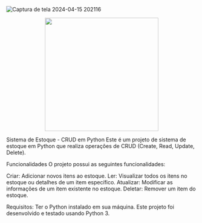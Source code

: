 ![Captura de tela 2024-04-15 202116](https://github.com/samuelkev/Estoque-CRUD/assets/72141979/babc5769-0cd3-40a7-a075-b183be326588)

<div align="center">
<img src="![Captura de tela 2024-04-15 202116](https://github.com/samuelkev/Estoque-CRUD/assets/72141979/babc5769-0cd3-40a7-a075-b183be326588)" width="300px" />
</div>

Sistema de Estoque - CRUD em Python
Este é um projeto de sistema de estoque em Python que realiza operações de CRUD (Create, Read, Update, Delete).

Funcionalidades
O projeto possui as seguintes funcionalidades:

Criar: Adicionar novos itens ao estoque.
Ler: Visualizar todos os itens no estoque ou detalhes de um item específico.
Atualizar: Modificar as informações de um item existente no estoque.
Deletar: Remover um item do estoque.

Requisitos:
Ter o Python instalado em sua máquina. Este projeto foi desenvolvido e testado usando Python 3.
